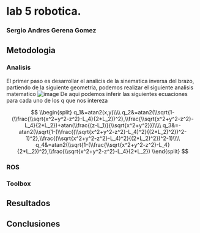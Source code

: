 # lab 5 robotica. 

### Sergio Andres Gerena Gomez


## Metodologia
### Analisis
El primer paso es desarrollar el analicis de la sinematica inversa del brazo, partiendo de la siguiente geometria, podemos realizar el siguiente analisis matematico
![image](https://user-images.githubusercontent.com/38962033/199860851-7d300dd7-0d80-43bc-bd3f-8224737be053.png)
De aqui podemos inferir las siguientes ecuaciones para cada uno de los q que nos intereza

$$
\\begin{split}
q_1&=atan2(x,y)\\\\
q_2&=atan2(\\sqrt{1-(\\frac{\\sqrt{x^2+y^2-z^2}-L_4}{2*L_2})^2},\\frac{\\sqrt{x^2+y^2-z^2}-L_4}{2*L_2})+atan(\\frac{(z-L_1)}{\\sqrt{x^2+y^2}})\\\\
q_3&=-atan2(\\sqrt{1-(\\frac{(\\sqrt{x^2+y^2-z^2}-L_4)^2}{(2*L_2)^2})^2-1)^2},\\frac{(\\sqrt{x^2+y^2-z^2}-L_4)^2}{(2*L_2)^2})^2-1)\\\\
q_4&=atan2(\\sqrt{1-(\\frac{\\sqrt{x^2+y^2-z^2}-L_4}{2*L_2})^2},\\frac{\\sqrt{x^2+y^2-z^2}-L_4}{2*L_2})
\\end{split}
$$

### ROS


### Toolbox







    
  ## Resultados
  



  ## Conclusiones

